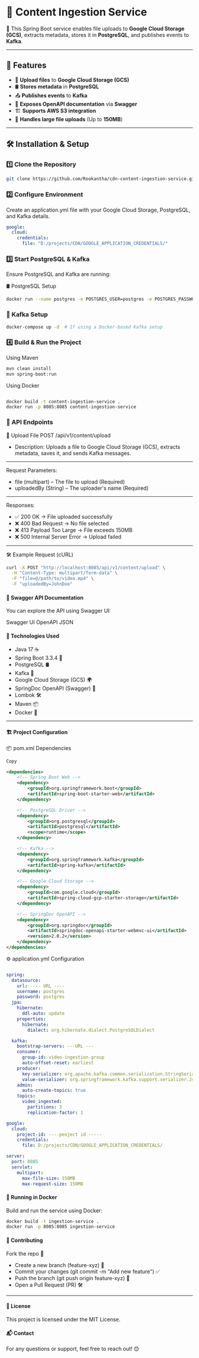 # 📂 Content Ingestion Service

🚀 This Spring Boot service enables file uploads to **Google Cloud Storage (GCS)**, extracts metadata, stores it in **PostgreSQL**, and publishes events to **Kafka**.

---

## 📌 Features
- 📂 **Upload files** to **Google Cloud Storage (GCS)**
- 🛢️ **Stores metadata** in **PostgreSQL**
- 📤 **Publishes events** to **Kafka**
- 📜 **Exposes OpenAPI documentation** via **Swagger**
- 🏗 **Supports AWS S3 integration**
- 🔄 **Handles large file uploads** (Up to **150MB**)

---

## 🛠️ Installation & Setup

### 1️⃣ Clone the Repository  
```sh
git clone https://github.com/Rookantha/cdn-content-ingestion-service.git
```
### 2️⃣ Configure Environment
Create an application.yml file with your Google Cloud Storage, PostgreSQL, and Kafka details.

```yaml
google:
  cloud:
    credentials:
      file: "D:/projects/CDN/GOOGLE_APPLICATION_CREDENTIALS/"

```

###  3️⃣ Start PostgreSQL & Kafka
Ensure PostgreSQL and Kafka are running:

🛢️ PostgreSQL Setup
```sh
docker run --name postgres -e POSTGRES_USER=postgres -e POSTGRES_PASSWORD=postgres -e POSTGRES_DB=contentIngestionDB -p 5432:5432 -d postgres
```
### 🔄 Kafka Setup
```sh
docker-compose up -d  # If using a Docker-based Kafka setup
```
### 4️⃣ Build & Run the Project
Using Maven
```sh
mvn clean install
mvn spring-boot:run
```
Using Docker
``` sh

docker build -t content-ingestion-service .
docker run -p 8085:8085 content-ingestion-service
```
### 📌 API Endpoints
📂 Upload File
POST /api/v1/content/upload
- Description: Uploads a file to Google Cloud Storage (GCS), extracts metadata, saves it, and sends Kafka messages.
---
Request Parameters:
- file (multipart) – The file to upload (Required)
- uploadedBy (String) – The uploader's name (Required)
---
Responses:
- ✅ 200 OK → File uploaded successfully
- ❌ 400 Bad Request → No file selected
- ❌ 413 Payload Too Large → File exceeds 150MB
- ❌ 500 Internal Server Error → Upload failed
--- 

 🛠️ Example Request (cURL)

```sh
curl -X POST "http://localhost:8085/api/v1/content/upload" \
  -H "Content-Type: multipart/form-data" \
  -F "file=@/path/to/video.mp4" \
  -F "uploadedBy=JohnDoe"
```
#### 📜 Swagger API Documentation
You can explore the API using Swagger UI:

Swagger UI
OpenAPI JSON
#### 🔧 Technologies Used
- Java 17 ☕
- Spring Boot 3.3.4 🚀
- PostgreSQL 🛢️
- Kafka 🔄
- Google Cloud Storage (GCS) 🌍
- SpringDoc OpenAPI (Swagger) 📜
- Lombok 🛠️
- Maven 📦
- Docker 🐳
---

#### 🏗️ Project Configuration
📦 pom.xml Dependencies
``` xml
Copy

<dependencies>
    <!-- Spring Boot Web -->
    <dependency>
        <groupId>org.springframework.boot</groupId>
        <artifactId>spring-boot-starter-web</artifactId>
    </dependency>

    <!-- PostgreSQL Driver -->
    <dependency>
        <groupId>org.postgresql</groupId>
        <artifactId>postgresql</artifactId>
        <scope>runtime</scope>
    </dependency>

    <!-- Kafka -->
    <dependency>
        <groupId>org.springframework.kafka</groupId>
        <artifactId>spring-kafka</artifactId>
    </dependency>

    <!-- Google Cloud Storage -->
    <dependency>
        <groupId>com.google.cloud</groupId>
        <artifactId>spring-cloud-gcp-starter-storage</artifactId>
    </dependency>

    <!-- SpringDoc OpenAPI -->
    <dependency>
        <groupId>org.springdoc</groupId>
        <artifactId>springdoc-openapi-starter-webmvc-ui</artifactId>
        <version>2.0.2</version>
    </dependency>
</dependencies>
```
⚙️ application.yml Configuration
```yaml

spring:
  datasource:
    url: ---- URL ----
    username: postgres
    password: postgres
  jpa:
    hibernate:
      ddl-auto: update
    properties:
      hibernate:
        dialect: org.hibernate.dialect.PostgreSQLDialect

  kafka:
    bootstrap-servers: ---URL ---
    consumer:
      group-id: video-ingestion-group
      auto-offset-reset: earliest
    producer:
      key-serializer: org.apache.kafka.common.serialization.StringSerializer
      value-serializer: org.springframework.kafka.support.serializer.JsonSerializer
    admin:
      auto-create-topics: true
    topics:
      video_ingested:
        partitions: 3
        replication-factor: 1

google:
  cloud:
    project-id: ----peoject id -----
    credentials:
      file: D:/projects/CDN/GOOGLE_APPLICATION_CREDENTIALS/

server:
  port: 8085
  servlet:
    multipart:
      max-file-size: 150MB
      max-request-size: 150MB

```
#### 🚀 Running in Docker
Build and run the service using Docker:

``` sh
docker build -t ingestion-service .
docker run -p 8085:8085 ingestion-service
``` 
#### 🎯 Contributing
Fork the repo 🍴
- Create a new branch (feature-xyz) 🌿
- Commit your changes (git commit -m "Add new feature") ✅
- Push the branch (git push origin feature-xyz) 🚀
- Open a Pull Request (PR) 🛠️
---
#### 📄 License
This project is licensed under the MIT License.

#### 📬 Contact
For any questions or support, feel free to reach out! 😊

